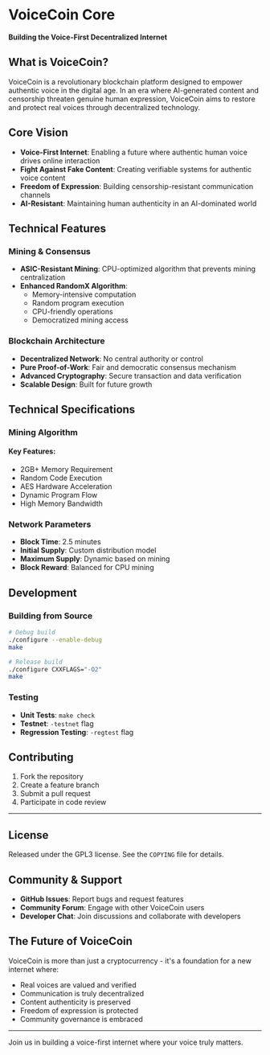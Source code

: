 # VoiceCoin Core

**Building the Voice-First Decentralized Internet**

## What is VoiceCoin?

VoiceCoin is a revolutionary blockchain platform designed to empower authentic voice in the digital age. In an era where AI-generated content and censorship threaten genuine human expression, VoiceCoin aims to restore and protect real voices through decentralized technology.



## Core Vision

- **Voice-First Internet**: Enabling a future where authentic human voice drives online interaction
- **Fight Against Fake Content**: Creating verifiable systems for authentic voice content
- **Freedom of Expression**: Building censorship-resistant communication channels
- **AI-Resistant**: Maintaining human authenticity in an AI-dominated world



## Technical Features

### Mining & Consensus

- **ASIC-Resistant Mining**: CPU-optimized algorithm that prevents mining centralization
- **Enhanced RandomX Algorithm**:
  - Memory-intensive computation
  - Random program execution
  - CPU-friendly operations
  - Democratized mining access

### Blockchain Architecture

- **Decentralized Network**: No central authority or control
- **Pure Proof-of-Work**: Fair and democratic consensus mechanism
- **Advanced Cryptography**: Secure transaction and data verification
- **Scalable Design**: Built for future growth



## Technical Specifications

### Mining Algorithm

#### Key Features:
- 2GB+ Memory Requirement
- Random Code Execution
- AES Hardware Acceleration
- Dynamic Program Flow
- High Memory Bandwidth

### Network Parameters

- **Block Time**: 2.5 minutes
- **Initial Supply**: Custom distribution model
- **Maximum Supply**: Dynamic based on mining
- **Block Reward**: Balanced for CPU mining



## Development

### Building from Source

```bash
# Debug build
./configure --enable-debug
make

# Release build
./configure CXXFLAGS="-O2"
make
```

### Testing

- **Unit Tests**: `make check`
- **Testnet**: `-testnet` flag
- **Regression Testing**: `-regtest` flag



## Contributing

1. Fork the repository
2. Create a feature branch
3. Submit a pull request
4. Participate in code review

---

## License

Released under the GPL3 license. See the `COPYING` file for details.



## Community & Support

- **GitHub Issues**: Report bugs and request features
- **Community Forum**: Engage with other VoiceCoin users
- **Developer Chat**: Join discussions and collaborate with developers



## The Future of VoiceCoin

VoiceCoin is more than just a cryptocurrency - it's a foundation for a new internet where:

- Real voices are valued and verified
- Communication is truly decentralized
- Content authenticity is preserved
- Freedom of expression is protected
- Community governance is embraced

---

Join us in building a voice-first internet where your voice truly matters.
